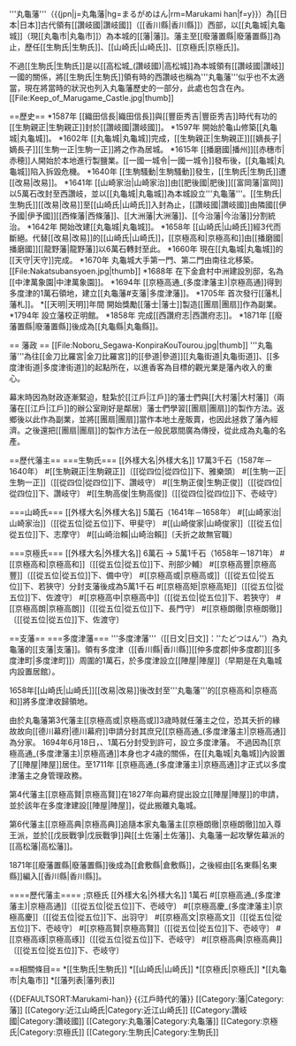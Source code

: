 '''丸龜藩'''（{{jpn|j=丸亀藩|hg=まるがめはん|rm=Marukami han|f=y}}）為[[日本|日本]]古代領有[[讚岐國|讚岐國]]（[[香川縣|香川縣]]）西部，以[[丸龜城|丸龜城]]（現[[丸龜市|丸龜市]]）為本城的[[藩|藩]]。藩主至[[廢藩置縣|廢藩置縣]]為止，歷任[[生駒氏|生駒氏]]、[[山崎氏|山崎氏]]、[[京極氏|京極氏]]。

不過[[生駒氏|生駒氏]]是以[[高松城_(讚岐國)|高松城]]為本城領有[[讚岐國|讚岐]]一國的關係，將[[生駒氏|生駒氏]]領有時的西讚岐也稱為'''丸龜藩'''似乎也不太適當，現在將當時的狀況也列入丸龜藩歷史的一部分，此處也包含在內。
[[File:Keep_of_Marugame_Castle.jpg|thumb]]

==歷史==
*1587年 [[織田信長|織田信長]]與[[豐臣秀吉|豐臣秀吉]]時代有功的[[生駒親正|生駒親正]]封於[[讚岐國|讚岐國]]。
*1597年 開始於龜山修築[[丸龜城|丸龜城]]。
*1602年 [[丸龜城|丸龜城]]完成，[[生駒親正|生駒親正]][[嫡長子|嫡長子]][[生駒一正|生駒一正]]將之作為居城。
*1615年 [[播磨國|播州]][[赤穗市|赤穂]]人開始於本地進行製鹽業。[[一國一城令|一國一城令]]發布後，[[丸龜城|丸龜城]]陷入拆毀危機。
*1640年 [[生駒騷動|生駒騷動]]發生，[[生駒氏|生駒氏]]遭[[改易|改易]]。
*1641年 [[山崎家治|山崎家治]]由[[肥後國|肥後]][[富岡藩|富岡]]以5萬石改封至西讚岐，並以[[丸龜城|丸龜城]]為本城設立'''丸龜藩'''。[[生駒氏|生駒氏]][[改易|改易]]至[[山崎氏|山崎氏]]入封為止，[[讚岐國|讚岐國]]由隣國[[伊予國|伊予國]][[西條藩|西條藩]]、[[大洲藩|大洲藩]]、[[今治藩|今治藩]]分割統治。
*1642年 開始改建[[丸龜城|丸龜城]]。
*1658年 [[山崎氏|山崎氏]]經3代而斷絕。代替[[改易|改易]]的[[山崎氏|山崎氏]]，[[京極高和|京極高和]]由[[播磨國|播磨國]][[龍野藩|龍野藩]]以6萬石轉封至此。 
*1660年 現在[[丸龜城|丸龜城]]的[[天守|天守]]完成。 
*1670年 丸龜城大手第一門、第二門由南往北移築。
[[File:Nakatsubansyoen.jpg|thumb]]
*1688年 在下金倉村中洲建設別邸，名為[[中津萬象園|中津萬象園]]。
*1694年 [[京極高通_(多度津藩主)|京極高通]]得到多度津的1萬石領地，建立[[丸龜藩#支藩|多度津藩]]。
*1705年 首次發行[[藩札|藩札]]。
*[[天明|天明]]年間 開始獎勵[[藩士|藩士]]製造[[團扇|團扇]]作為副業。
*1794年 設立藩校正明館。
*1858年 完成[[西讚府志|西讚府志]]。
*1871年 [[廢藩置縣|廢藩置縣]]後成為[[丸龜縣|丸龜縣]]。

== 藩政 ==
[[File:Noboru_Segawa-KonpiraKouTourou.jpg|thumb]]
'''丸龜藩'''為往[[金刀比羅宮|金刀比羅宮]]的[[參道|參道]][[丸龜街道|丸龜街道]]、[[多度津街道|多度津街道]]的起點所在，以進香客為目標的觀光業是藩內收入的重心。

幕末時因為財政逐漸緊迫，駐紮於[[江戶|江戶]]的藩士們與[[大村藩|大村藩]]（兩藩在[[江戶|江戶]]的辦公室剛好是鄰居）藩士們學習[[團扇|團扇]]的製作方法。返鄉後以此作為副業，並將[[團扇|團扇]]當作本地土産販賣，也因此拯救了藩內經濟。之後還把[[團扇|團扇]]的製作方法在一般民眾間廣為傳授，從此成為丸龜的名產。

==歷代藩主==
===生駒氏===
[[外樣大名|外樣大名]] 17萬3千石（1587年－1640年）
#[[生駒親正|生駒親正]]〔[[從四位|從四位]]下、雅樂頭〕
#[[生駒一正|生駒一正]]〔[[從四位|從四位]]下、讚岐守〕
#[[生駒正俊|生駒正俊]]〔[[從四位|從四位]]下、讚岐守〕
#[[生駒高俊|生駒高俊]]〔[[從四位|從四位]]下、壱岐守〕

===山崎氏===
[[外樣大名|外樣大名]] 5萬石（1641年－1658年）
#[[山崎家治|山崎家治]]〔[[從五位|從五位]]下、甲斐守〕
#[[山崎俊家|山崎俊家]]〔[[從五位|從五位]]下、志摩守〕
#[[山崎治賴|山崎治賴]]〔夭折之故無官職〕

===京極氏===
[[外樣大名|外樣大名]] 6萬石 → 5萬1千石（1658年－1871年）
#[[京極高和|京極高和]]〔[[從五位|從五位]]下、刑部少輔〕
#[[京極高豐|京極高豐]]〔[[從五位|從五位]]下、備中守〕
#[[京極高或|京極高或]]〔[[從五位|從五位]]下、若狹守〕分封支藩後成為5萬1千石
#[[京極高矩|京極高矩]]〔[[從五位|從五位]]下、佐渡守〕
#[[京極高中|京極高中]]〔[[從五位|從五位]]下、若狹守〕
#[[京極高朗|京極高朗]]〔[[從五位|從五位]]下、長門守〕
#[[京極朗徹|京極朗徹]]〔[[從五位|從五位]]下、佐渡守〕

==支藩==
===多度津藩===
'''多度津藩'''（[[日文|日文]]：''たどつはん''）為丸龜藩的[[支藩|支藩]]。領有多度津（[[香川縣|香川縣]][[仲多度郡|仲多度郡]][[多度津町|多度津町]]）周圍的1萬石，於多度津設立[[陣屋|陣屋]]（早期是在丸龜城内設置居館）。

1658年[[山崎氏|山崎氏]][[改易|改易]]後改封至'''丸龜藩'''的[[京極高和|京極高和]]將多度津收歸領地。

由於丸龜藩第3代藩主[[京極高或|京極高或]]3歳時就任藩主之位，恐其夭折的緣故故向[[德川幕府|德川幕府]]申請分封其庶兄[[京極高通_(多度津藩主)|京極高通]]為分家。
1694年6月18日，、1萬石分封受到許可，設立多度津藩。
不過因為[[京極高通_(多度津藩主)|京極高通]]本身也才4歳的關係，在[[丸龜城|丸龜城]]內設置了[[陣屋|陣屋]]居住。至1711年 [[京極高通_(多度津藩主)|京極高通]]才正式以多度津藩主之身管理政務。

第4代藩主[[京極高賢|京極高賢]]在1827年向幕府提出設立[[陣屋|陣屋]]的申請，並於該年在多度津建設[[陣屋|陣屋]]，從此搬離丸龜城。

第6代藩主[[京極高典|京極高典]]追隨本家丸龜藩主[[京極朗徹|京極朗徹]]加入尊王派，並於[[戊辰戰爭|戊辰戰爭]]與[[土佐藩|土佐藩]]、丸龜藩一起攻擊佐幕派的[[高松藩|高松藩]]。

1871年[[廢藩置縣|廢藩置縣]]後成為[[倉敷縣|倉敷縣]]，之後經由[[名東縣|名東縣]]編入[[香川縣|香川縣]]。

====歷代藩主====
;京極氏
[[外樣大名|外樣大名]] 1萬石
#[[京極高通_(多度津藩主)|京極高通]]〔[[從五位|從五位]]下、壱岐守〕
#[[京極高慶_(多度津藩主)|京極高慶]]〔[[從五位|從五位]]下、出羽守〕
#[[京極高文|京極高文]]〔[[從五位|從五位]]下、壱岐守〕
#[[京極高賢|京極高賢]]〔[[從五位|從五位]]下、壱岐守〕
#[[京極高琢|京極高琢]]〔[[從五位|從五位]]下、壱岐守〕
#[[京極高典|京極高典]]〔[[從五位|從五位]]下、壱岐守〕

==相關條目==
*[[生駒氏|生駒氏]]
*[[山崎氏|山崎氏]]
*[[京極氏|京極氏]]
*[[丸龜市|丸龜市]]
*[[藩列表|藩列表]]

{{DEFAULTSORT:Marukami-han}}
{{江戶時代的藩}}
[[Category:藩|Category:藩]]
[[Category:近江山崎氏|Category:近江山崎氏]]
[[Category:讚岐國|Category:讚岐國]]
[[Category:丸龜藩|Category:丸龜藩]]
[[Category:京極氏|Category:京極氏]]
[[Category:生駒氏|Category:生駒氏]]